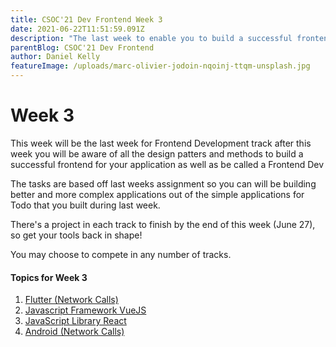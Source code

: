 ```yaml
---
title: CSOC'21 Dev Frontend Week 3
date: 2021-06-22T11:51:59.091Z
description: "The last week to enable you to build a successful frontend for your application as well as be called a Frontend Dev"
parentBlog: CSOC'21 Dev Frontend
author: Daniel Kelly
featureImage: /uploads/marc-olivier-jodoin-nqoinj-ttqm-unsplash.jpg
--- 
```


# Week 3

This week will be the last week for Frontend Development track after this week you will be aware of all the design patters and methods to build a successful frontend for your application as well as be called a Frontend Dev

The tasks are based off last weeks assignment so you can will be building better and more complex applications out of the simple applications for Todo that you built during last week.

There's a project in each track to finish by the end of this week (June 27), so get your tools back in shape!

You may choose to compete in any number of tracks.

#### Topics for Week 3

1. [Flutter (Network Calls)](csoc21-frontend-week3-Flutter)
2. [Javascript Framework VueJS](csoc21-frontend-week3-VueJS)
3. [JavaScript Library React](csoc21-frontend-week3-React)
4. [Android (Network Calls)](csoc21-frontend-week3-Native-Android)
